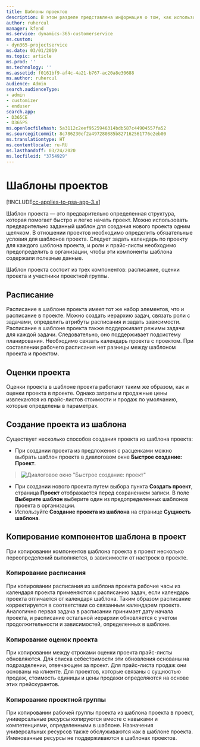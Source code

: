 ```yaml
---
title: Шаблоны проектов
description: В этом разделе представлена информация о том, как использовать шаблоны проектов для быстрой настройки проекта.
author: ruhercul
manager: kfend
ms.service: dynamics-365-customerservice
ms.custom:
- dyn365-projectservice
ms.date: 03/01/2019
ms.topic: article
ms.prod: ''
ms.technology: ''
ms.assetid: f0161bf9-af4c-4a21-b767-ac20a8e30688
ms.author: ruhercul
audience: Admin
search.audienceType:
- admin
- customizer
- enduser
search.app:
- D365CE
- D365PS
ms.openlocfilehash: 5a3112c2eef9525946314bdb587c44904557fa52
ms.sourcegitcommit: 8c786230ef2a497280885b827162561776e2eb00
ms.translationtype: HT
ms.contentlocale: ru-RU
ms.lasthandoff: 03/24/2020
ms.locfileid: "3754929"
---
```

# <a name="project-templates"></a>Шаблоны проектов 

[!INCLUDE[cc-applies-to-psa-app-3.x](../includes/cc-applies-to-psa-app-3x.md)]

Шаблон проекта — это предварительно определенная структура, которая помогает быстро и легко начать проект. Можно использовать предварительно заданный шаблон для создания нового проекта одним щелчком. В отношении проектов необходимо определить обязательные условия для шаблонов проекта. Следует задать календарь по проекту для каждого шаблона проекта, и роли и прайс-листы необходимо предопределить в организации, чтобы эти компоненты шаблона содержали полезные данные.

Шаблон проекта состоит из трех компонентов: расписание, оценки проекта и участники проектной группы.

## <a name="schedule"></a>Расписание

Расписание в шаблоне проекта имеет тот же набор элементов, что и расписание в проекте. Можно создать иерархию задач, связать роли с задачами, определить атрибуты расписания и задать зависимости. Расписание в шаблоне проекта также поддерживает режимы задачи для каждой задачи. Следовательно, оно поддерживает подсистему планирования. Необходимо связать календарь проекта с проектом. При составлении рабочего расписания нет разницы между шаблоном проекта и проектом.

## <a name="project-estimates"></a>Оценки проекта

Оценки проекта в шаблоне проекта работают таким же образом, как и оценки проекта в проекте. Однако затраты и продажные цены извлекаются из прайс-листов стоимости и продаж по умолчанию, которые определены в параметрах.

## <a name="creating-a-project-from-a-template"></a>Создание проекта из шаблона
 
Существует несколько способов создания проекта из шаблона проекта:

- При создании проекта из предложения с расценками можно выбрать шаблон проекта в диалоговом окне **Быстрое создание: Проект**.

> ![Диалоговое окно "Быстрое создание: проект"](media/project-11.png)

- При создании нового проекта путем выбора пункта **Создать проект**, страница **Проект** отображается перед сохранением записи. В поле **Выберите шаблон** выберите один из предопределенных шаблонов проекта в организации.
- Используйте **Создание проекта из шаблона** на странице **Сущность шаблона**.

## <a name="copying-components-of-template-to-project"></a>Копирование компонентов шаблона в проект

При копировании компонентов шаблона проекта в проект несколько переопределений выполняется, в зависимости от настроек в проекте.

### <a name="copying-the-schedule"></a>Копирование расписания

При копировании расписания из шаблона проекта рабочие часы из календаря проекта применяются к расписанию задач, если календарь проекта отличается от календаря шаблона. Таким образом расписание корректируется в соответствии со связанным календарем проекта. Аналогично первая задача в расписании принимает дату начала проекта, и расписание остальной иерархии обновляется с учетом продолжительности и зависимостей, определенных в шаблоне. 

### <a name="copying-project-estimates"></a>Копирование оценок проекта 

При копировании между строками оценки проекта прайс-листы обновляются. Для списка себестоимости эти обновления основаны на подразделении, отвечающем за проект. Для прайс-листа продаж они основаны на клиенте. Для проектов, которые связаны с сущностью продаж, стоимость единицы и цены продажи определяются на основе этих прейскурантов.

### <a name="copying-a-project-team"></a>Копирование проектной группы

При копировании рабочей группы проекта из шаблона проекта в проект, универсальные ресурсы копируются вместе с навыками и компетенциями, определенными в шаблоне. Назначения универсальных ресурсов также обслуживаются как в шаблоне проекта. Именованные ресурсы не поддерживаются в шаблонах проектов.
